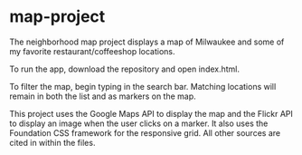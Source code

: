 # map-project

The neighborhood map project displays a map of Milwaukee and some of my favorite restaurant/coffeeshop locations.

To run the app, download the repository and open index.html.

To filter the map, begin typing in the search bar. Matching locations will remain in both the list and as markers on the map.

This project uses the Google Maps API to display the map and the Flickr API to display an image when the user clicks on a marker.
It also uses the Foundation CSS framework for the responsive grid. All other sources are cited in within the files.